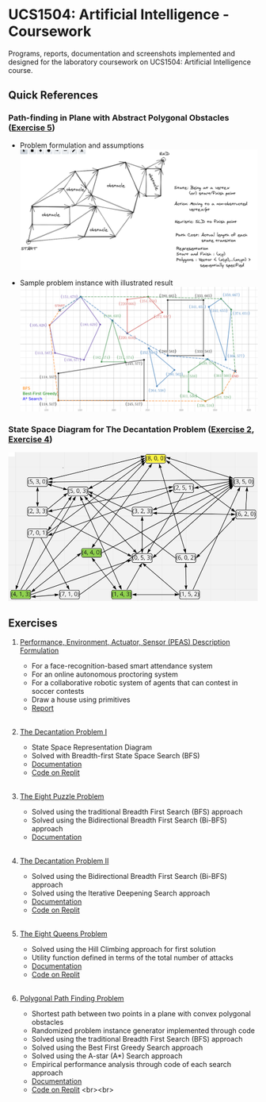 # UCS1504: Artificial Intelligence - Coursework

Programs, reports, documentation and screenshots implemented and designed for the laboratory coursework on UCS1504: Artificial Intelligence course.

## Quick References

### Path-finding in Plane with Abstract Polygonal Obstacles ([Exercise 5](/E5-PolygonalObstacles))

- Problem formulation and assumptions
  <img src="/E5-PolygonalObstacles/Documentation/Outputs/StateSpaceFormulation.png" width="750">
  
- Sample problem instance with illustrated result
  <img src="/E5-PolygonalObstacles/Documentation/Outputs/SampleProblem.png" width="750">

### State Space Diagram for The Decantation Problem ([Exercise 2](./E2-StateSpaceSearch(BFS)), [Exercise 4](./E4-StateSpaceSearch(BiDirectional)))
<img src="E2-StateSpaceSearch(BFS)/Documentation/StateSpace.png" width="750">

## Exercises

1. [Performance, Environment, Actuator, Sensor (PEAS) Description Formulation](./E1-PEASDescriptions)
    - For a face-recognition-based smart attendance system
    - For an online autonomous proctoring system
    - For a collaborative robotic system of agents that can contest in soccer contests
    - Draw a house using primitives
    - [Report](./E1-PEASDescriptions/Report.pdf) 
    <br><br>

2. [The Decantation Problem I](./E2-StateSpaceSearch(BFS))
    - State Space Representation Diagram
    - Solved with Breadth-first State Space Search (BFS)
    - [Documentation](./E2-StateSpaceSearch(BFS)/Documentation)
    - [Code on Replit](https://replit.com/@KarthikDesingu/Ex2-StateSpaceSearch-Decantation-Problem)
    <br><br>

3. [The Eight Puzzle Problem](./E3-EightPuzzle)
    - Solved using the traditional Breadth First Search (BFS) approach
    - Solved using the Bidirectional Breadth First Search (Bi-BFS) approach
    - [Documentation](./E3-EightPuzzle/Documentation) 
    <br><br>

4. [The Decantation Problem II](./E4-StateSpaceSearch(BiDirectional))
    - Solved using the Bidirectional Breadth First Search (Bi-BFS) approach
    - Solved using the Iterative Deepening Search approach
    - [Documentation](./E4-StateSpaceSearch(BiDirectional)/Documentation) 
    - [Code on Replit](https://replit.com/@KarthikDesingu/Ex4-DecantationProblem-IterativeDeepening)
    <br><br>
    
5. [The Eight Queens Problem](./E5-EightQueens)
    - Solved using the Hill Climbing approach for first solution
    - Utility function defined in terms of the total number of attacks
    - [Documentation](./E5-EightQueens/Documentation) 
    - [Code on Replit](https://replit.com/@KarthikDesingu/Ex5-8QueensProblem-HillClimbing)
    <br><br>
    
6. [Polygonal Path Finding Problem](./E5-PolygonalObstacles)
    - Shortest path between two points in a plane with convex polygonal obstacles
    - Randomized problem instance generator implemented through code
    - Solved using the traditional Breadth First Search (BFS) approach
    - Solved using the Best First Greedy Search approach
    - Solved using the A-star (A*) Search approach
    - Empirical performance analysis through code of each search approach
    - [Documentation](./E5-PolygonalObstacles/Documentation) 
    - [Code on Replit]([https://replit.com/@KarthikDesingu/Ex5-8QueensProblem-HillClimbing](https://replit.com/@KarthikDesingu/Ex5B-PolygonalPlane-PathFinding))
    <br><br>
    
